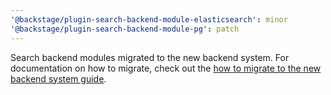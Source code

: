 ```yaml
---
'@backstage/plugin-search-backend-module-elasticsearch': minor
'@backstage/plugin-search-backend-module-pg': patch
---
```


Search backend modules migrated to the new backend system. For documentation on how to migrate, check out the [how to migrate to the new backend system guide](https://backstage.io/docs/features/search/how-to-guides/#how-to-migrate-your-backend-installation-to-use-search-together-with-the-new-backend-system).
